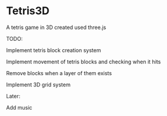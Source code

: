 Tetris3D
========

A tetris game in 3D created used three.js

TODO:

Implement tetris block creation system

Implement movement of tetris blocks and checking when it hits

Remove blocks when a layer of them exists

Implement 3D grid system

Later:

Add music
